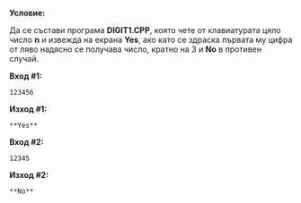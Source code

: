 **Условие:**

Да се състави програма **DIGIT1.CPP**, която чете от клавиатурата цяло число **n** и извежда на екрана **Yes**, ако като се здраска първата му цифра от ляво надясно се получава число, кратно на 3 и **No** в противен случай.

**Вход #1:**

	123456

**Изход #1:**

	**Yes**

**Вход #2:**

	12345

**Изход #2:**

	**No**	
